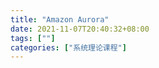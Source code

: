 ```yaml
---
title: "Amazon Aurora"
date: 2021-11-07T20:40:32+08:00
tags: [""]
categories: ["系统理论课程"]
---
```




